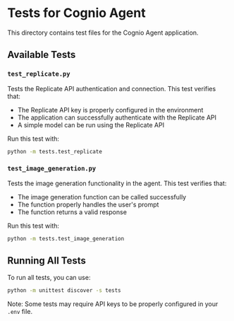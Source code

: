 # Tests for Cognio Agent

This directory contains test files for the Cognio Agent application.

## Available Tests

### `test_replicate.py`

Tests the Replicate API authentication and connection. This test verifies that:
- The Replicate API key is properly configured in the environment
- The application can successfully authenticate with the Replicate API
- A simple model can be run using the Replicate API

Run this test with:
```bash
python -m tests.test_replicate
```

### `test_image_generation.py`

Tests the image generation functionality in the agent. This test verifies that:
- The image generation function can be called successfully
- The function properly handles the user's prompt
- The function returns a valid response

Run this test with:
```bash
python -m tests.test_image_generation
```

## Running All Tests

To run all tests, you can use:
```bash
python -m unittest discover -s tests
```

Note: Some tests may require API keys to be properly configured in your `.env` file. 